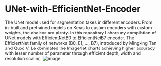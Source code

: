 # UNet-with-EfficientNet-Encoder
The UNet model used for segmentation takes in different encoders. From in-built and pretrained models on Keras to custom encoders with custom weights, the choices are plenty. In this repository I share my compilation of UNet models with EfficientNetB0 to EfficientNetB7 encoder.
The EfficientNet family of networks (B0, B1, ..., B7), introduced by Mingxing Tan and Quoc V. Le dominated the ImageNet charts achieving higher accuracy with lesser number of parameter through efficient depth, width and resolution scaling.
![image](https://user-images.githubusercontent.com/47257557/144846483-32cd13b5-7b73-40d0-9bbf-51db19f0a1ab.png)
